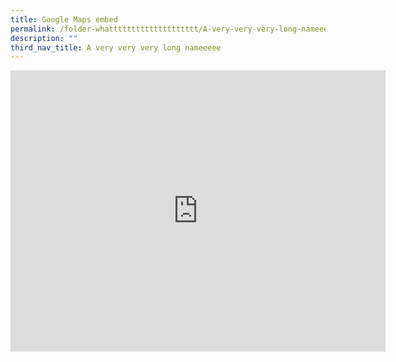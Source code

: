 ```yaml
---
title: Google Maps embed
permalink: /folder-whatttttttttttttttttttt/A-very-very-very-long-nameeeee/gmaps/
description: ""
third_nav_title: A very very very long nameeeee
---
```

<iframe loading="lazy" allowfullscreen="" style="border:0;" height="450" width="600" src="https://www.google.com/maps/embed?pb=!1m18!1m12!1m3!1d3988.7379385157005!2d103.84038521503814!3d1.3333970990275021!2m3!1f0!2f0!3f0!3m2!1i1024!2i768!4f13.1!3m3!1m2!1s0x31da17422251ee5b%3A0x11641a7a14eef881!2sCHIJ%20Primary%20Toa%20Payoh!5e0!3m2!1sen!2ssg!4v1669478683770!5m2!1sen!2ssg"></iframe>